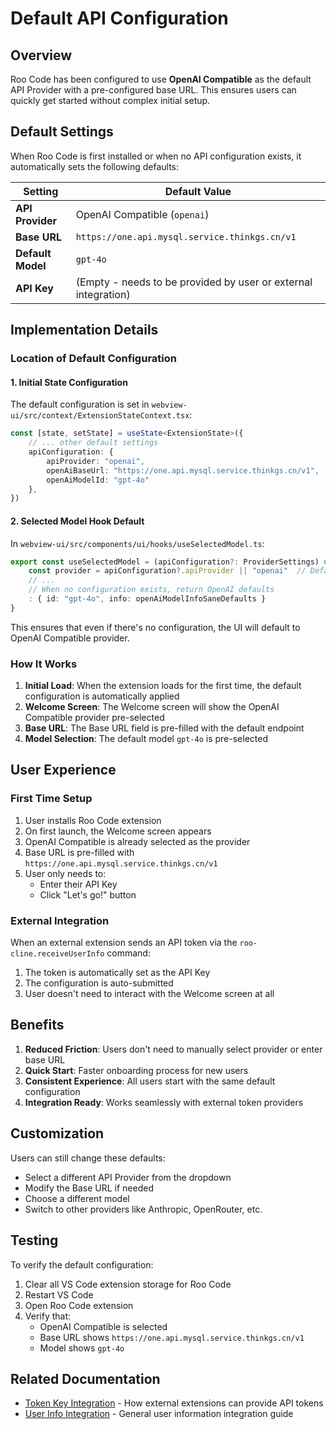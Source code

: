# Default API Configuration

## Overview
Roo Code has been configured to use **OpenAI Compatible** as the default API Provider with a pre-configured base URL. This ensures users can quickly get started without complex initial setup.

## Default Settings

When Roo Code is first installed or when no API configuration exists, it automatically sets the following defaults:

| Setting | Default Value |
|---------|--------------|
| **API Provider** | OpenAI Compatible (`openai`) |
| **Base URL** | `https://one.api.mysql.service.thinkgs.cn/v1` |
| **Default Model** | `gpt-4o` |
| **API Key** | (Empty - needs to be provided by user or external integration) |

## Implementation Details

### Location of Default Configuration

#### 1. Initial State Configuration
The default configuration is set in `webview-ui/src/context/ExtensionStateContext.tsx`:

```typescript
const [state, setState] = useState<ExtensionState>({
    // ... other default settings
    apiConfiguration: {
        apiProvider: "openai",
        openAiBaseUrl: "https://one.api.mysql.service.thinkgs.cn/v1",
        openAiModelId: "gpt-4o"
    },
})
```

#### 2. Selected Model Hook Default
In `webview-ui/src/components/ui/hooks/useSelectedModel.ts`:

```typescript
export const useSelectedModel = (apiConfiguration?: ProviderSettings) => {
    const provider = apiConfiguration?.apiProvider || "openai"  // Default to OpenAI Compatible
    // ...
    // When no configuration exists, return OpenAI defaults
    : { id: "gpt-4o", info: openAiModelInfoSaneDefaults }
}
```

This ensures that even if there's no configuration, the UI will default to OpenAI Compatible provider.

### How It Works

1. **Initial Load**: When the extension loads for the first time, the default configuration is automatically applied
2. **Welcome Screen**: The Welcome screen will show the OpenAI Compatible provider pre-selected
3. **Base URL**: The Base URL field is pre-filled with the default endpoint
4. **Model Selection**: The default model `gpt-4o` is pre-selected

## User Experience

### First Time Setup
1. User installs Roo Code extension
2. On first launch, the Welcome screen appears
3. OpenAI Compatible is already selected as the provider
4. Base URL is pre-filled with `https://one.api.mysql.service.thinkgs.cn/v1`
5. User only needs to:
   - Enter their API Key
   - Click "Let's go!" button

### External Integration
When an external extension sends an API token via the `roo-cline.receiveUserInfo` command:
1. The token is automatically set as the API Key
2. The configuration is auto-submitted
3. User doesn't need to interact with the Welcome screen at all

## Benefits

1. **Reduced Friction**: Users don't need to manually select provider or enter base URL
2. **Quick Start**: Faster onboarding process for new users
3. **Consistent Experience**: All users start with the same default configuration
4. **Integration Ready**: Works seamlessly with external token providers

## Customization

Users can still change these defaults:
- Select a different API Provider from the dropdown
- Modify the Base URL if needed
- Choose a different model
- Switch to other providers like Anthropic, OpenRouter, etc.

## Testing

To verify the default configuration:
1. Clear all VS Code extension storage for Roo Code
2. Restart VS Code
3. Open Roo Code extension
4. Verify that:
   - OpenAI Compatible is selected
   - Base URL shows `https://one.api.mysql.service.thinkgs.cn/v1`
   - Model shows `gpt-4o`

## Related Documentation

- [Token Key Integration](TOKEN_KEY_INTEGRATION.md) - How external extensions can provide API tokens
- [User Info Integration](USER_INFO_INTEGRATION.md) - General user information integration guide